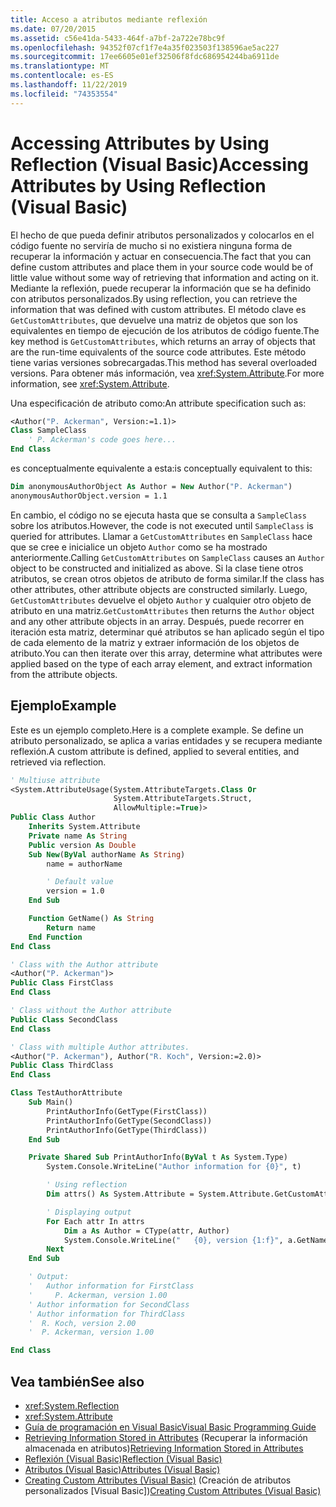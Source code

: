 ```yaml
---
title: Acceso a atributos mediante reflexión
ms.date: 07/20/2015
ms.assetid: c56e41da-5433-464f-a7bf-2a722e78bc9f
ms.openlocfilehash: 94352f07cf1f7e4a35f023503f138596ae5ac227
ms.sourcegitcommit: 17ee6605e01ef32506f8fdc686954244ba6911de
ms.translationtype: MT
ms.contentlocale: es-ES
ms.lasthandoff: 11/22/2019
ms.locfileid: "74353554"
---
```

# <a name="accessing-attributes-by-using-reflection-visual-basic"></a><span data-ttu-id="9a8ce-102">Accessing Attributes by Using Reflection (Visual Basic)</span><span class="sxs-lookup"><span data-stu-id="9a8ce-102">Accessing Attributes by Using Reflection (Visual Basic)</span></span>

<span data-ttu-id="9a8ce-103">El hecho de que pueda definir atributos personalizados y colocarlos en el código fuente no serviría de mucho si no existiera ninguna forma de recuperar la información y actuar en consecuencia.</span><span class="sxs-lookup"><span data-stu-id="9a8ce-103">The fact that you can define custom attributes and place them in your source code would be of little value without some way of retrieving that information and acting on it.</span></span> <span data-ttu-id="9a8ce-104">Mediante la reflexión, puede recuperar la información que se ha definido con atributos personalizados.</span><span class="sxs-lookup"><span data-stu-id="9a8ce-104">By using reflection, you can retrieve the information that was defined with custom attributes.</span></span> <span data-ttu-id="9a8ce-105">El método clave es `GetCustomAttributes`, que devuelve una matriz de objetos que son los equivalentes en tiempo de ejecución de los atributos de código fuente.</span><span class="sxs-lookup"><span data-stu-id="9a8ce-105">The key method is `GetCustomAttributes`, which returns an array of objects that are the run-time equivalents of the source code attributes.</span></span> <span data-ttu-id="9a8ce-106">Este método tiene varias versiones sobrecargadas.</span><span class="sxs-lookup"><span data-stu-id="9a8ce-106">This method has several overloaded versions.</span></span> <span data-ttu-id="9a8ce-107">Para obtener más información, vea <xref:System.Attribute>.</span><span class="sxs-lookup"><span data-stu-id="9a8ce-107">For more information, see <xref:System.Attribute>.</span></span>

<span data-ttu-id="9a8ce-108">Una especificación de atributo como:</span><span class="sxs-lookup"><span data-stu-id="9a8ce-108">An attribute specification such as:</span></span>

```vb
<Author("P. Ackerman", Version:=1.1)>
Class SampleClass
    ' P. Ackerman's code goes here...
End Class
```

 <span data-ttu-id="9a8ce-109">es conceptualmente equivalente a esta:</span><span class="sxs-lookup"><span data-stu-id="9a8ce-109">is conceptually equivalent to this:</span></span>

```vb
Dim anonymousAuthorObject As Author = New Author("P. Ackerman")
anonymousAuthorObject.version = 1.1
```

<span data-ttu-id="9a8ce-110">En cambio, el código no se ejecuta hasta que se consulta a `SampleClass` sobre los atributos.</span><span class="sxs-lookup"><span data-stu-id="9a8ce-110">However, the code is not executed until `SampleClass` is queried for attributes.</span></span> <span data-ttu-id="9a8ce-111">Llamar a `GetCustomAttributes` en `SampleClass` hace que se cree e inicialice un objeto `Author` como se ha mostrado anteriormente.</span><span class="sxs-lookup"><span data-stu-id="9a8ce-111">Calling `GetCustomAttributes` on `SampleClass` causes an `Author` object to be constructed and initialized as above.</span></span> <span data-ttu-id="9a8ce-112">Si la clase tiene otros atributos, se crean otros objetos de atributo de forma similar.</span><span class="sxs-lookup"><span data-stu-id="9a8ce-112">If the class has other attributes, other attribute objects are constructed similarly.</span></span> <span data-ttu-id="9a8ce-113">Luego, `GetCustomAttributes` devuelve el objeto `Author` y cualquier otro objeto de atributo en una matriz.</span><span class="sxs-lookup"><span data-stu-id="9a8ce-113">`GetCustomAttributes` then returns the `Author` object and any other attribute objects in an array.</span></span> <span data-ttu-id="9a8ce-114">Después, puede recorrer en iteración esta matriz, determinar qué atributos se han aplicado según el tipo de cada elemento de la matriz y extraer información de los objetos de atributo.</span><span class="sxs-lookup"><span data-stu-id="9a8ce-114">You can then iterate over this array, determine what attributes were applied based on the type of each array element, and extract information from the attribute objects.</span></span>

## <a name="example"></a><span data-ttu-id="9a8ce-115">Ejemplo</span><span class="sxs-lookup"><span data-stu-id="9a8ce-115">Example</span></span>

<span data-ttu-id="9a8ce-116">Este es un ejemplo completo.</span><span class="sxs-lookup"><span data-stu-id="9a8ce-116">Here is a complete example.</span></span> <span data-ttu-id="9a8ce-117">Se define un atributo personalizado, se aplica a varias entidades y se recupera mediante reflexión.</span><span class="sxs-lookup"><span data-stu-id="9a8ce-117">A custom attribute is defined, applied to several entities, and retrieved via reflection.</span></span>

```vb
' Multiuse attribute
<System.AttributeUsage(System.AttributeTargets.Class Or
                       System.AttributeTargets.Struct,
                       AllowMultiple:=True)>
Public Class Author
    Inherits System.Attribute
    Private name As String
    Public version As Double
    Sub New(ByVal authorName As String)
        name = authorName

        ' Default value
        version = 1.0
    End Sub

    Function GetName() As String
        Return name
    End Function
End Class

' Class with the Author attribute
<Author("P. Ackerman")>
Public Class FirstClass
End Class

' Class without the Author attribute
Public Class SecondClass
End Class

' Class with multiple Author attributes.
<Author("P. Ackerman"), Author("R. Koch", Version:=2.0)>
Public Class ThirdClass
End Class

Class TestAuthorAttribute
    Sub Main()
        PrintAuthorInfo(GetType(FirstClass))
        PrintAuthorInfo(GetType(SecondClass))
        PrintAuthorInfo(GetType(ThirdClass))
    End Sub

    Private Shared Sub PrintAuthorInfo(ByVal t As System.Type)
        System.Console.WriteLine("Author information for {0}", t)

        ' Using reflection
        Dim attrs() As System.Attribute = System.Attribute.GetCustomAttributes(t)

        ' Displaying output
        For Each attr In attrs
            Dim a As Author = CType(attr, Author)
            System.Console.WriteLine("   {0}, version {1:f}", a.GetName(), a.version)
        Next
    End Sub

    ' Output:
    '   Author information for FirstClass
    '     P. Ackerman, version 1.00
    ' Author information for SecondClass
    ' Author information for ThirdClass
    '  R. Koch, version 2.00
    '  P. Ackerman, version 1.00

End Class
```

## <a name="see-also"></a><span data-ttu-id="9a8ce-118">Vea también</span><span class="sxs-lookup"><span data-stu-id="9a8ce-118">See also</span></span>

- <xref:System.Reflection>
- <xref:System.Attribute>
- [<span data-ttu-id="9a8ce-119">Guía de programación en Visual Basic</span><span class="sxs-lookup"><span data-stu-id="9a8ce-119">Visual Basic Programming Guide</span></span>](../../../../visual-basic/programming-guide/index.md)
- <span data-ttu-id="9a8ce-120">[Retrieving Information Stored in Attributes](../../../../standard/attributes/retrieving-information-stored-in-attributes.md) (Recuperar la información almacenada en atributos)</span><span class="sxs-lookup"><span data-stu-id="9a8ce-120">[Retrieving Information Stored in Attributes](../../../../standard/attributes/retrieving-information-stored-in-attributes.md)</span></span>
- [<span data-ttu-id="9a8ce-121">Reflexión (Visual Basic)</span><span class="sxs-lookup"><span data-stu-id="9a8ce-121">Reflection (Visual Basic)</span></span>](../../../../visual-basic/programming-guide/concepts/reflection.md)
- [<span data-ttu-id="9a8ce-122">Atributos (Visual Basic)</span><span class="sxs-lookup"><span data-stu-id="9a8ce-122">Attributes (Visual Basic)</span></span>](../../../../visual-basic/language-reference/attributes.md)
- <span data-ttu-id="9a8ce-123">[Creating Custom Attributes (Visual Basic)](../../../../visual-basic/programming-guide/concepts/attributes/creating-custom-attributes.md) (Creación de atributos personalizados [Visual Basic])</span><span class="sxs-lookup"><span data-stu-id="9a8ce-123">[Creating Custom Attributes (Visual Basic)](../../../../visual-basic/programming-guide/concepts/attributes/creating-custom-attributes.md)</span></span>
